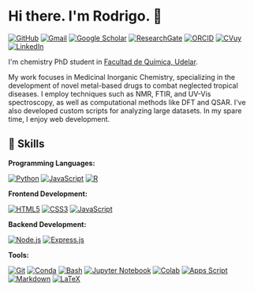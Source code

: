 # Hi there. I'm Rodrigo.  👋

[![GitHub](https://img.shields.io/badge/GitHub-100000?style=for-the-badge&logo=github&logoColor=white)](https://github.com/rodrigo2000m)
[![Gmail](https://img.shields.io/badge/Gmail-D44638?style=for-the-badge&logo=gmail&logoColor=white)](mailto:rmoreira@fq.edu.uy)
[![Google Scholar](https://img.shields.io/badge/Google%20Scholar-blue?style=for-the-badge)](https://scholar.google.com/citations?user=edM6_OcAAAAJ&hl=en)
[![ResearchGate](https://img.shields.io/badge/ResearchGate-2072B3?style=for-the-badge&logo=researchgate&logoColor=white)](https://www.researchgate.net/profile/Rodrigo-Moreira-30)
[![ORCID](https://img.shields.io/badge/ORCID-A6CE39?style=for-the-badge&logo=orcid&logoColor=white)](https://orcid.org/0000-0001-6307-2309)
[![CVuy](https://img.shields.io/badge/CVuy-blue?style=for-the-badge&logo=cvuy_logo&logoColor=white)](https://export.cvuy.uy/cv/?cdf09d007881ae5e66f8ec4a40e658e7)
[![LinkedIn](https://img.shields.io/badge/LinkedIn-0077B5?style=for-the-badge&logo=linkedin&logoColor=white)](https://www.linkedin.com/in/rodrigo2000m/)

I'm chemistry PhD student in [Facultad de Química, Udelar](https://www.fq.edu.uy/).

My work focuses in Medicinal Inorganic Chemistry, specializing in the development of novel metal-based drugs to combat neglected tropical diseases. I employ techniques such as NMR, FTIR, and UV-Vis spectroscopy, as well as computational methods like DFT and QSAR. I've also developed custom scripts for analyzing large datasets. In my spare time, I enjoy web development.

## 🚀 Skills

**Programming Languages:**  

   [![Python](https://img.shields.io/badge/python-3670A0?style=for-the-badge&logo=python&logoColor=ffdd54)](https://www.python.org/)
   [![JavaScript](https://img.shields.io/badge/javascript-F7DF1E?style=for-the-badge&logo=javascript&logoColor=black)](https://www.javascript.com/)
   [![R](https://img.shields.io/badge/R-276DC3?style=for-the-badge&logo=r&logoColor=white)](https://www.r-project.org/)

**Frontend Development:** 

  [![HTML5](https://img.shields.io/badge/HTML5-E34F26?style=for-the-badge&logo=html5&logoColor=white)](https://www.w3schools.com/html/default.asp)
  [![CSS3](https://img.shields.io/badge/CSS3-1572B6?style=for-the-badge&logo=css3&logoColor=white)](https://www.w3schools.com/css/default.asp)
  [![JavaScript](https://img.shields.io/badge/javascript-F7DF1E?style=for-the-badge&logo=javascript&logoColor=black)](https://www.javascript.com/)

**Backend Development:**

  [![Node.js](https://img.shields.io/badge/node.js-green?style=for-the-badge&logo=node.js&logoColor=white)](https://nodejs.org/)
  [![Express.js](https://img.shields.io/badge/express.js-404D59?style=for-the-badge&logo=express&logoColor=white)](https://expressjs.com/)

**Tools:**

  [![Git](https://img.shields.io/badge/git-F05032?style=for-the-badge&logo=git&logoColor=white)](https://git-scm.com/)
  [![Conda](https://img.shields.io/badge/conda-314780?style=for-the-badge&logo=conda&logoColor=white)](https://docs.conda.io/en/latest/)
  [![Bash](https://img.shields.io/badge/bash-4271AE?style=for-the-badge&logo=bash&logoColor=white)](https://www.gnu.org/software/bash/)
  [![Jupyter Notebook](https://img.shields.io/badge/Jupyter%20Notebook-FFA07A?style=for-the-badge&logo=jupyter&logoColor=white)](https://jupyter.org/)
  [![Colab](https://img.shields.io/badge/Colab-F2AB51?style=for-the-badge&logo=google-colab&logoColor=white)](https://colab.research.google.com/)
  [![Apps Script](https://img.shields.io/badge/Apps%20Script-blue?style=for-the-badge&logo=google-apps&logoColor=white)](https://developers.google.com/apps-script/)
  [![Markdown](https://img.shields.io/badge/markdown-white?style=for-the-badge&logo=markdown&logoColor=black)](https://www.markdownguide.org/)
  [![LaTeX](https://img.shields.io/badge/LaTeX-orange?style=for-the-badge&logo=latex&logoColor=white)](https://www.overleaf.com/)
  
